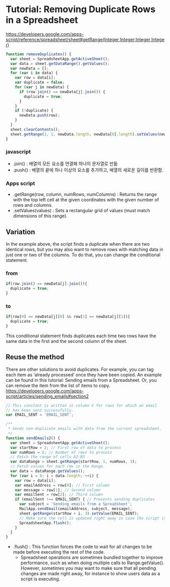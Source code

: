 # Tutorial: Removing Duplicate Rows in a Spreadsheet
https://developers.google.com/apps-script/reference/spreadsheet/sheet#getRange(Integer,Integer,Integer,Integer)
```javascript
function removeDuplicates() {
  var sheet = SpreadsheetApp.getActiveSheet();
  var data = sheet.getDataRange().getValues();
  var newData = [];
  for (var i in data) {
    var row = data[i];
    var duplicate = false;
    for (var j in newData) {
      if (row.join() == newData[j].join()) { 
        duplicate = true;
      }
    }
    if (!duplicate) {
      newData.push(row);
    }
  }
  sheet.clearContents();
  sheet.getRange(1, 1, newData.length, newData[0].length).setValues(newData);
}
```
### javascript
- .join()
: 배열의 모든 요소를 연결해 하나의 문자열로 만듦
- .push()
: 배열의 끝에 하나 이상의 요소를 추가하고, 배열의 새로운 길이를 반환함.
### Apps script
- .getRange(row, column, numRows, numColumns) 
: Returns the range with the top left cell at the given coordinates with the given number of rows and columns.
- .setValues(values)
: Sets a rectangular grid of values (must match dimensions of this range).

## Variation
In the example above, the script finds a duplicate when there are two identical rows, but you may also want to remove rows with matching data in just one or two of the columns. To do that, you can change the conditional statement.

### from
```javascript
if(row.join() == newData[j].join()){
  duplicate = true;
}
``` 
### to
```javascript
if(row[0] == newData[j][0] && row[1] == newData[j][1]){
  duplicate = true;
}
```
This conditional statement finds duplicates each time two rows have the same data in the first and the second column of the sheet.

## Reuse the method
There are other solutions to avoid duplicates. For example, you can tag each item as ‘already processed’ once they have been copied. An example can be found in this tutorial: Sending emails from a Spreadsheet. Or, you can remove the item from the list of items to copy.
https://developers.google.com/apps-script/articles/sending_emails#section2
```javascript
// This constant is written in column C for rows for which an email
// has been sent successfully.
var EMAIL_SENT = 'EMAIL_SENT';

/**
 * Sends non-duplicate emails with data from the current spreadsheet.
 */
function sendEmails2() {
  var sheet = SpreadsheetApp.getActiveSheet();
  var startRow = 2; // First row of data to process
  var numRows = 2; // Number of rows to process
  // Fetch the range of cells A2:B3
  var dataRange = sheet.getRange(startRow, 1, numRows, 3);
  // Fetch values for each row in the Range.
  var data = dataRange.getValues();
  for (var i = 0; i < data.length; ++i) {
    var row = data[i];
    var emailAddress = row[0]; // First column
    var message = row[1]; // Second column
    var emailSent = row[2]; // Third column
    if (emailSent !== EMAIL_SENT) { // Prevents sending duplicates
      var subject = 'Sending emails from a Spreadsheet';
      MailApp.sendEmail(emailAddress, subject, message);
      sheet.getRange(startRow + i, 3).setValue(EMAIL_SENT);
      // Make sure the cell is updated right away in case the script is interrupted
      SpreadsheetApp.flush();
    }
  }
}
```
- .flush() : This function forces the code to wait for all changes to be made before executing the rest of the code.
  - Spreadsheet operations are sometimes bundled together to improve performance, such as when doing multiple calls to Range.getValue(). However, sometimes you may want to make sure that all pending changes are made right away, for instance to show users data as a script is executing.

